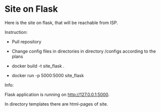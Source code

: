 # Site on Flask
Here is the site on flask, that will be reachable from ISP.

Instruction:

- Pull repository

- Change config files in directories in directory /configs according to the plans

- docker build -t site_flask .

- docker run -p 5000:5000 site_flask

Info:

Flask application is running on http://127.0.0.1:5000.

In directory templates there are html-pages of site.
